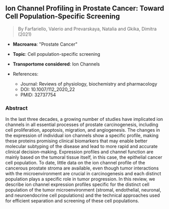 ## Ion Channel Profiling in Prostate Cancer: Toward Cell Population-Specific Screening

> By Farfariello, Valerio and Prevarskaya, Natalia and Gkika, Dimitra (2021)

- **Macroarea**: "Prostate Cancer"
- **Topic**: Cell population-specific screening
- **Transportome considered**: Ion Channels

- References:
  - Journal: Reviews of physiology, biochemistry and pharmacology
  - DOI: 10.1007/112_2020_22
  - PMID: 32737754

### Abstract

In the last three decades, a growing number of studies have implicated ion channels in all essential processes of prostate carcinogenesis, including cell proliferation, apoptosis, migration, and angiogenesis. The changes in the expression of individual ion channels show a specific profile, making these proteins promising clinical biomarkers that may enable better molecular subtyping of the disease and lead to more rapid and accurate clinical decision-making. Expression profiles and channel function are mainly based on the tumoral tissue itself, in this case, the epithelial cancer cell population. To date, little data on the ion channel profile of the cancerous prostate stroma are available, even though tumor interactions with the microenvironment are crucial in carcinogenesis and each distinct population plays a specific role in tumor progression. In this review, we describe ion channel expression profiles specific for the distinct cell population of the tumor microenvironment (stromal, endothelial, neuronal, and neuroendocrine cell populations) and the technical approaches used for efficient separation and screening of these cell populations.
